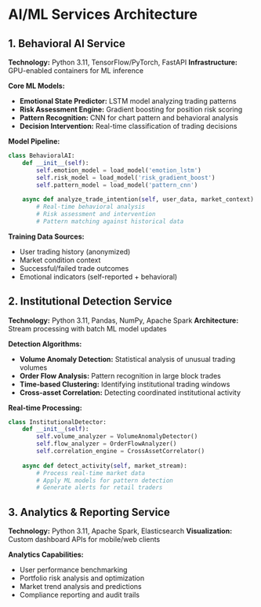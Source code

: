 # AI/ML Services Architecture

## 1. Behavioral AI Service

**Technology:** Python 3.11, TensorFlow/PyTorch, FastAPI
**Infrastructure:** GPU-enabled containers for ML inference

**Core ML Models:**
- **Emotional State Predictor:** LSTM model analyzing trading patterns
- **Risk Assessment Engine:** Gradient boosting for position risk scoring
- **Pattern Recognition:** CNN for chart pattern and behavioral analysis
- **Decision Intervention:** Real-time classification of trading decisions

**Model Pipeline:**
```python
class BehavioralAI:
    def __init__(self):
        self.emotion_model = load_model('emotion_lstm')
        self.risk_model = load_model('risk_gradient_boost')
        self.pattern_model = load_model('pattern_cnn')
    
    async def analyze_trade_intention(self, user_data, market_context):
        # Real-time behavioral analysis
        # Risk assessment and intervention
        # Pattern matching against historical data
```

**Training Data Sources:**
- User trading history (anonymized)
- Market condition context
- Successful/failed trade outcomes
- Emotional indicators (self-reported + behavioral)

## 2. Institutional Detection Service

**Technology:** Python 3.11, Pandas, NumPy, Apache Spark
**Architecture:** Stream processing with batch ML model updates

**Detection Algorithms:**
- **Volume Anomaly Detection:** Statistical analysis of unusual trading volumes
- **Order Flow Analysis:** Pattern recognition in large block trades
- **Time-based Clustering:** Identifying institutional trading windows
- **Cross-asset Correlation:** Detecting coordinated institutional activity

**Real-time Processing:**
```python
class InstitutionalDetector:
    def __init__(self):
        self.volume_analyzer = VolumeAnomalyDetector()
        self.flow_analyzer = OrderFlowAnalyzer()
        self.correlation_engine = CrossAssetCorrelator()
    
    async def detect_activity(self, market_stream):
        # Process real-time market data
        # Apply ML models for pattern detection
        # Generate alerts for retail traders
```

## 3. Analytics & Reporting Service

**Technology:** Python 3.11, Apache Spark, Elasticsearch
**Visualization:** Custom dashboard APIs for mobile/web clients

**Analytics Capabilities:**
- User performance benchmarking
- Portfolio risk analysis and optimization
- Market trend analysis and predictions
- Compliance reporting and audit trails
